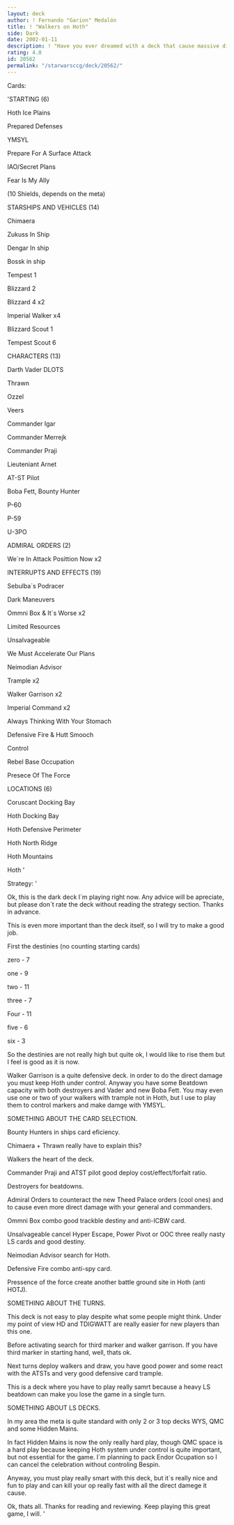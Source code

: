 ```yaml
---
layout: deck
author: ! Fernando "Garion" Medalón
title: ! "Walkers on Hoth"
side: Dark
date: 2002-01-11
description: ! "Have you ever dreamed with a deck that cause massive direct damage and good drains?. Well, then this is your deck."
rating: 4.0
id: 20562
permalink: "/starwarsccg/deck/20562/"
---
```

Cards: 

'STARTING (6)

Hoth Ice Plains

Prepared Defenses

YMSYL

Prepare For A Surface Attack

IAO/Secret Plans

Fear Is My Ally

(10 Shields, depends on the meta)


STARSHIPS AND VEHICLES (14)

Chimaera

Zukuss In Ship

Dengar In ship

Bossk in ship

Tempest 1

Blizzard 2

Blizzard 4 x2

Imperial Walker x4

Blizzard Scout 1

Tempest Scout 6


CHARACTERS (13)

Darth Vader DLOTS

Thrawn

Ozzel

Veers

Commander Igar

Commander Merrejk

Commander Praji

Lieuteniant Arnet

AT-ST Pilot

Boba Fett, Bounty Hunter

P-60

P-59

U-3PO


ADMIRAL ORDERS (2)

We´re In Attack Posittion Now x2


INTERRUPTS AND EFFECTS (19)

Sebulba´s Podracer

Dark Maneuvers

Ommni Box & It´s Worse x2

Limited Resources

Unsalvageable

We Must Accelerate Our Plans

Neimodian Advisor

Trample x2

Walker Garrison x2

Imperial Command x2

Always Thinking With Your Stomach

Defensive Fire & Hutt Smooch

Control

Rebel Base Occupation

Presece Of The Force


LOCATIONS (6)

Coruscant Docking Bay

Hoth Docking Bay

Hoth Defensive Perimeter

Hoth North Ridge

Hoth Mountains

Hoth '

Strategy: '

Ok, this is the dark deck I´m playing right now. Any advice will be apreciate, but please don´t rate the deck without reading the strategy section. Thanks in advance.


This is even more important than the deck itself, so I will try to make a good job.


First the destinies (no counting starting cards)

zero - 7

one - 9

two - 11

three - 7

Four - 11

five - 6

six - 3


So the destinies are not really high but quite ok, I would like to rise them but I feel is good as it is now.


Walker Garrison is a quite defensive deck. in order to do the direct damage you must keep Hoth under control. Anyway you have some Beatdown capacity with both destroyers and Vader and new Boba Fett. You may even use one or two of your walkers with trample not in Hoth, but I use to play them to control markers and make damge with YMSYL.


SOMETHING ABOUT THE CARD SELECTION.

Bounty Hunters in ships card eficiency.

Chimaera + Thrawn really have to explain this?

Walkers the heart of the deck.

Commander Praji and ATST pilot good deploy cost/effect/forfait ratio. 

Destroyers for beatdowns.

Admiral Orders to counteract the new Theed Palace orders (cool ones) and to cause even more direct damage with your general and commanders.

Ommni Box combo good trackble destiny and anti-ICBW card.

Unsalvageable cancel Hyper Escape, Power Pivot or OOC three really nasty LS cards and good destiny.

Neimodian Advisor search for Hoth.

Defensive Fire combo anti-spy card.

Pressence of the force create another battle ground site in Hoth (anti HOTJ).


SOMETHING ABOUT THE TURNS.

This deck is not easy to play despite what some people might think. Under my point of view HD and TDIGWATT are really easier for new players than this one.

Before activating search for third marker and walker garrison. If you have third marker in starting hand, well, thats ok.

Next turns deploy walkers and draw, you have good power and some react with the ATSTs and very good defensive card trample.

This is a deck where you have to play really samrt because a heavy LS beatdown can make you lose the game in a single turn.


SOMETHING ABOUT LS DECKS.

In my area the meta is quite standard with only 2 or 3 top decks WYS, QMC and some Hidden Mains.

In fact Hidden Mains is now the only really hard play, though QMC space is a hard play because keeping Hoth system under control is quite important, but not essential for the game. I´m planning to pack Endor Ocupation so I can cancel the celebration without controling Bespin.

Anyway, you must play really smart with this deck, but it´s really nice and fun to play and can kill your op really fast with all the direct damege it cause.


Ok, thats all. Thanks for reading and reviewing. Keep playing this great game, I will. '
